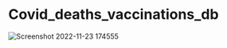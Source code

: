 # Covid_deaths_vaccinations_db
![Screenshot 2022-11-23 174555](https://user-images.githubusercontent.com/116304936/203560882-ac3809c5-a862-4a5b-97c6-4779ed6ba245.jpg)
